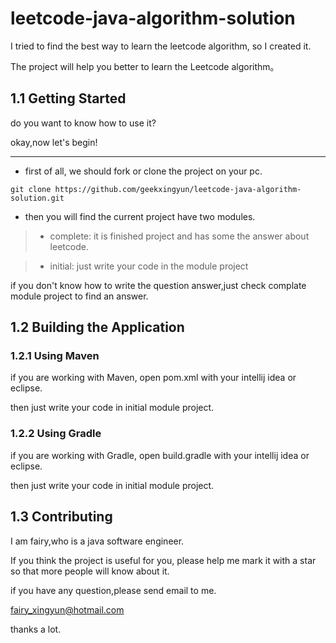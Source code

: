 # leetcode-java-algorithm-solution

I tried to find the best way to learn the leetcode algorithm, so I created it.
 
The project will help you better to learn the Leetcode algorithm。

## 1.1 Getting Started

do you want to know how to use it?

okay,now let's begin!

---

- first of all, we should fork or clone the project on your pc.

```
git clone https://github.com/geekxingyun/leetcode-java-algorithm-solution.git
```

- then you will find the current project have two modules.

> - complete: it is finished project and has some the answer about leetcode.

> - initial: just write your code in the module project

if you don't know how to write the question answer,just check complate module project to find an answer.

## 1.2 Building the Application

### 1.2.1 Using Maven

if you are working with Maven, open pom.xml  with your intellij idea or eclipse.

then just write your code in initial module project.

### 1.2.2 Using Gradle

if you are working with Gradle, open build.gradle with your intellij idea or eclipse.

then just write your code in initial module project.

## 1.3 Contributing

I am fairy,who is a java software engineer.

If you think the project is useful for you, please help me mark it with a star so that more people will know about it.

if you have any question,please send email to me. 

fairy_xingyun@hotmail.com

thanks a lot.
